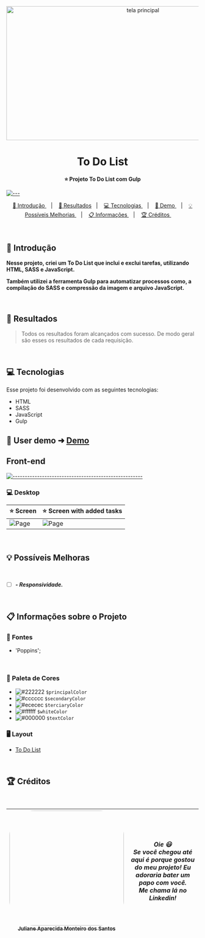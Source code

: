 <p align="center">
  <img src="https://github.com/JulianeMonteiro/ToDo-Gulp/blob/main/source/images/readme-img.png" alt="tela principal" width="700" height="350" />
</p>

<h1 align="center"> To Do List  </h1>

<p align="center">
  <b> ⭐ Projeto To Do List com Gulp </b></br>
</p>

[![---](https://raw.githubusercontent.com/andreasbm/readme/master/assets/lines/colored.png)](#table-of-contents)

<p align="center">
  <a href="#Introdução"> 🧩 Introdução </a>&nbsp;&nbsp;&nbsp;|&nbsp;&nbsp;&nbsp;
  <a href="#Resultados"> 🚀 Resultados</a>&nbsp;&nbsp;&nbsp;|&nbsp;&nbsp;&nbsp;
  <a href="#Tecnologias"> 💻 Tecnologias </a>&nbsp;&nbsp;&nbsp;|&nbsp;&nbsp;&nbsp;
  <a href="#Demo"> 📲 Demo </a>&nbsp;&nbsp;&nbsp;|&nbsp;&nbsp;&nbsp;
  <a href="#Ideias">💡 Possíveis Melhorias </a>&nbsp;&nbsp;&nbsp;|&nbsp;&nbsp;&nbsp;
  <a href="#Informações">📋 Informações </a>&nbsp;&nbsp;&nbsp;|&nbsp;&nbsp;&nbsp;
  <a href="#Creditos"> 🏆 Créditos </a>&nbsp;&nbsp;&nbsp;&nbsp;&nbsp;&nbsp;
</p>

<br/>

<a id="Introdução"></a>

## 🧩 Introdução

   <p>  <b> Nesse projeto, criei um To Do List que inclui e exclui tarefas, utilizando HTML, SASS e JavaScript.  </b></p>  
   <p>  <b> Também utilizei a ferramenta Gulp para automatizar processos como, a compilação do SASS e compressão da imagem e arquivo JavaScript.  </b></p>

<br/>

<a id="Resultados"></a>

## 🚀 Resultados

> Todos os resultados foram alcançados com sucesso. De modo geral são esses os resultados de cada requisição.

<br/>

<a id="Tecnologias"></a>

## 💻 Tecnologias

Esse projeto foi desenvolvido com as seguintes tecnologias:

- HTML
- SASS
- JavaScript
- Gulp
  <br/>

<a id="Demo"></a>

## 📲 User demo ➜ [Demo](https://gulp-iota.vercel.app/)

## Front-end

</summary>

[![-----------------------------------------------------](https://raw.githubusercontent.com/andreasbm/readme/master/assets/lines/colored.png)](#table-of-contents)

### 💻 Desktop

| ⭐ Screen                                                                               | ⭐ Screen with added tasks                                                                                  |
| --------------------------------------------------------------------------------------- | ----------------------------------------------------------------------------------------------------------- |
| ![Page](https://github.com/JulianeMonteiro/ToDo-Gulp/blob/main/source/images/readme-img.png)| ![Page](https://github.com/JulianeMonteiro/ToDo-Gulp/blob/main/source/images/tasks.png)|

<br />

<a id="Ideias"></a>

## 💡 Possíveis Melhoras

<br />

- [ ] **_- Responsividade._**

<br />

<a id="Informações"></a>

## 📋 Informações sobre o Projeto

### 🔡 Fontes

- 'Poppins';

  <br />

### 🎨 Paleta de Cores

- ![#222222](https://placehold.co/15x15/ce3029/ce3029.png) `$principalColor`
- ![#cccccc](https://placehold.co/15x15/474747/474747.png) `$secondaryColor`
- ![#ececec](https://placehold.co/15x15/8e0000/8e0000.png) `$terciaryColor`
- ![#ffffff](https://placehold.co/15x15/ffffff/ffffff.png) `$whiteColor`
- ![#000000](https://placehold.co/15x15/000000/000000.png) `$textColor`
  <br />

### 🖥️ Layout

- [To Do List](https://www.figma.com/file/kILPE9zDWM4oTzzejMAgSH/Untitled?t=8)

<br />

<a id="Creditos"></a>

## 🏆 Créditos

<br />

<div >

| [<img src="https://avatars.githubusercontent.com/u/51388071?s=400&u=d9972902dc501a7cf903921900605fbcb22367c1&v=4" width=300 style="border-radius: 65px;" ><br><sub> Juliane Aparecida Monteiro dos Santos </sub>](https://www.linkedin.com/in/juliane-aparecida-monteiro-dos-santos/) | **_Oie 😃 <br /> Se você chegou até aqui é porque gostou do meu projeto! Eu adoraria bater um papo com você. <br /> Me chama lá no Linkedin!_** |
| ------------------------------------------------------------------------------------------------------------------------------------------------------------------------------------------------------------------------------------------------------------------------------------- | ----------------------------------------------------------------------------------------------------------------------------------------------- |

</div>
